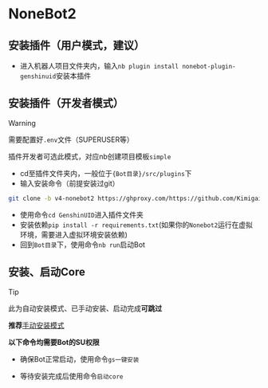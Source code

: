 # NoneBot2

## 安装插件（用户模式，建议）

- 进入机器人项目文件夹内，输入`nb plugin install nonebot-plugin-genshinuid`安装本插件

## 安装插件（开发者模式）

> [!WARNING]
>
> 需要配置好`.env`文件（SUPERUSER等）
> 
> 插件开发者可选此模式，对应nb创建项目模板`simple`
> 
- cd至插件文件夹内，一般位于`{Bot目录}/src/plugins`下
- 输入安装命令（前提安装过git）

```sh
git clone -b v4-nonebot2 https://ghproxy.com/https://github.com/KimigaiiWuyi/GenshinUID.git --depth=1 --single-branch
```

- 使用命令`cd GenshinUID`进入插件文件夹
- 安装依赖`pip install -r requirements.txt`(如果你的`Nonebot2`运行在虚拟环境，需要进入虚拟环境安装依赖)
- 回到`Bot目录`下，使用命令`nb run`启动Bot

## 安装、启动Core

> [!TIP]
>
> 此为自动安装模式、已手动安装、启动完成**可跳过**
>
> **推荐**[手动安装模式](InstallCore)
>
> **以下命令均需要Bot的SU权限**

- 确保Bot正常启动，使用命令`gs一键安装`

- 等待安装完成后使用命令`启动core`

